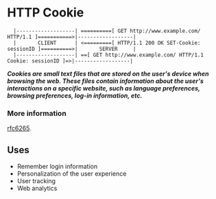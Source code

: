 # HTTP Cookie

```
  |-------------------| ==========[ GET http://www.example.com/ HTTP/1.1 ]===========>|------------------|
  |       CLIENT      | <=========[ HTTP/1.1 200 OK SET-Cookie: sessionID ]==========>|       SERVER     |
  |-------------------| ==[ GET http://www.example.com/ HTTP/1.1 Cookie: sessionID ]=>|------------------|
```

**_Cookies are small text files that are stored on the user's device when browsing the web. These files contain information about the user's interactions on a specific website, such as language preferences, browsing preferences, log-in information, etc._**

### More information

[rfc6265](https://www.rfc-editor.org/rfc/rfc6265).

## Uses

<ul>
	<li>Remember login information</li>
	<li>Personalization of the user experience</li>
	<li>User tracking</li>
	<li>Web analytics</li>
</ul>
